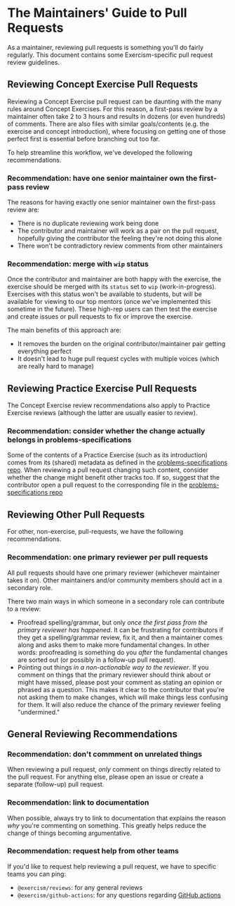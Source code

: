 # The Maintainers' Guide to Pull Requests

As a maintainer, reviewing pull requests is something you'll do fairly regularly.
This document contains some Exercism-specific pull request review guidelines.

## Reviewing Concept Exercise Pull Requests

Reviewing a Concept Exercise pull request can be daunting with the many rules around Concept Exercises.
For this reason, a first-pass review by a maintainer often take 2 to 3 hours and results in dozens (or even hundreds) of comments.
There are also files with similar goals/contents (e.g. the exercise and concept introduction), where focusing on getting one of those perfect first is essential before branching out too far.

To help streamline this workflow, we've developed the following recommendations.

### Recommendation: have one senior maintainer own the first-pass review

The reasons for having exactly one senior maintainer own the first-pass review are:

- There is no duplicate reviewing work being done
- The contributor and maintainer will work as a pair on the pull request, hopefully giving the contributor the feeling they're not doing this alone
- There won't be contradictory review comments from other maintainers

### Recommendation: merge with `wip` status

Once the contributor and maintainer are both happy with the exercise, the exercise should be merged with its `status` set to `wip` (work-in-progress).
Exercises with this status won't be available to students, but will be available for viewing to our top mentors (once we've implemented this sometime in the future).
These high-rep users can then test the exercise and create issues or pull requests to fix or improve the exercise.

The main benefits of this approach are:

- It removes the burden on the original contributor/maintainer pair getting everything perfect
- It doesn't lead to huge pull request cycles with multiple voices (which are really hard to manage)

## Reviewing Practice Exercise Pull Requests

The Concept Exercise review recommendations also apply to Practice Exercise reviews (although the latter are usually easier to review).

### Recommendation: consider whether the change actually belongs in problems-specifications

Some of the contents of a Practice Exercise (such as its introduction) comes from its (shared) metadata as defined in the [problems-specifications repo][problem-specifications].
When reviewing a pull request changing such content, consider whether the change might benefit other tracks too.
If so, suggest that the contributor open a pull request to the corresponding file in the [problems-specifications repo][problem-specifications]

## Reviewing Other Pull Requests

For other, non-exercise, pull-requests, we have the following recommendations.

### Recommendation: one primary reviewer per pull requests

All pull requests should have one primary reviewer (whichever maintainer takes it on).
Other maintainers and/or community members should act in a secondary role.

There two main ways in which someone in a secondary role can contribute to a review:

- Proofread spelling/grammar, but only _once the first pass from the primary reviewer has happened_.
  It can be frustrating for contributors if they get a spelling/grammar review, fix it, and then a maintainer comes along and asks them to make more fundamental changes.
  In other words: proofreading is something do you _after_ the fundamental changes are sorted out (or possibly in a follow-up pull request).
- Pointing out things _in a non-actionable way to the reviewer_.
  If you comment on things that the primary reviewer should think about or might have missed, please post your comment as stating an opinion or phrased as a question.
  This makes it clear to the contributor that you're not asking them to make changes, which will make things less confusing for them.
  It will also reduce the chance of the primary reviewer feeling "undermined."

## General Reviewing Recommendations

### Recommendation: don't commment on unrelated things

When reviewing a pull request, _only_ comment on things directly related to the pull request.
For anything else, please open an issue or create a separate (follow-up) pull request.

### Recommendation: link to documentation

When possible, always try to link to documentation that explains the reason _why_ you're commenting on something.
This greatly helps reduce the change of things becoming argumentative.

### Recommendation: request help from other teams

If you'd like to request help reviewing a pull request, we have to specific teams you can ping:

- `@exercism/reviews`: for any general reviews
- `@exercism/github-actions`: for any questions regarding [GitHub actions][github-actions]

[problem-specifications]: https://github.com/exercism/problem-specifications
[github-actions]: https://docs.github.com/en/actions
